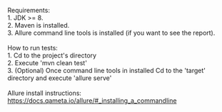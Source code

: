Requirements: \
	1. JDK >= 8.\
	2. Maven is installed.\
	3. Allure command line tools is installed (if you want to see the report).\
\
How to run tests:\
	1. Cd to the project's directory\
	2. Execute \'mvn clean test\'\
	3. (Optional) Once command line tools in installed Cd to the \'target\' directory and execute \'allure serve\'\
\
Allure install instructions: https://docs.qameta.io/allure/#_installing_a_commandline